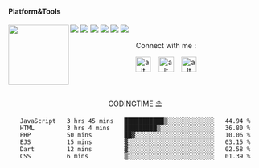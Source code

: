 #### Platform&Tools

[![](https://img.shields.io/badge/-NPM-cb3837?style=flat-square&logo=npm&logoColor=white)](https://npmjs.com/)
[![](https://img.shields.io/badge/-Linux-fcc624?style=flat-square&logo=linux&logoColor=white)](https://www.linuxfoundation.org/)
[![](https://img.shields.io/badge/-Node.js-43853d?style=flat-square&logo=node.js&logoColor=ffffff)](https://nodejs.org/)
[![](https://img.shields.io/badge/Visual_Studio_Code-0078D4?style=flat-square&logo=visual%20studio%20code&logoColor=white)](https://nodejs.org/)
[![](https://img.shields.io/badge/PHP-777BB4?style=flat-square&logo=php&logoColor=white)](https://nodejs.org/)
[![](https://img.shields.io/badge/Julia-9558B2?style=flat-square&logo=julia&logoColor=white)](https://nodejs.org/)
<img src="https://avatars0.githubusercontent.com/u/31664438?s=460&u=251f36d7ab0fb4a74b162be7b18f6cdca8a74f8c&v=4" width="120" height="120" align="left">
<center>
Connect with me :

<a href="https://fb.me/fdciabdul"><img src="https://cdn-icons-png.flaticon.com/512/145/145802.png" alt="alt text" width="30" height="30"></a>      &nbsp;&nbsp;   <a href="https://instagram.com/fdciabdul"><img src="https://cdn-icons-png.flaticon.com/512/174/174855.png" alt="alt text" width="30" height="30"></a>
 &nbsp;&nbsp; 
<a href="https://twitter.com/fdciabdul"><img src="https://user-images.githubusercontent.com/31664438/134009546-a0b29d09-a883-435e-9581-3c2692f0ac6e.png" alt="alt text" width="30" height="30"></a>




&nbsp;&nbsp;     &nbsp;&nbsp;    &nbsp;&nbsp;   &nbsp;&nbsp;

CODINGTIME ⛱️
<!--START_SECTION:waka-->

```text
JavaScript   3 hrs 45 mins   ███████████▒░░░░░░░░░░░░░   44.94 %
HTML         3 hrs 4 mins    █████████▒░░░░░░░░░░░░░░░   36.80 %
PHP          50 mins         ██▓░░░░░░░░░░░░░░░░░░░░░░   10.06 %
EJS          15 mins         ▓░░░░░░░░░░░░░░░░░░░░░░░░   03.15 %
Dart         12 mins         ▓░░░░░░░░░░░░░░░░░░░░░░░░   02.58 %
CSS          6 mins          ▒░░░░░░░░░░░░░░░░░░░░░░░░   01.39 %
```

<!--END_SECTION:waka-->

